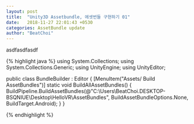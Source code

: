 ```yaml
---
layout: post
title:  "Unity3D Assetbundle, 에셋번들 구현하기 01"
date:   2018-11-27 22:01:43 +0530
categories: AssetBundle update
author: "BeatChoi"
---
```

asdfasdfasdf

{% highlight java %}
using System.Collections;
using System.Collections.Generic;
using UnityEngine;
using UnityEditor;

public class BundleBuilder : Editor {
    [MenuItem("Assets/ Build AssetBundles")]
    static void BuildAllAssetBundles()
    {
        BuildPipeline.BuildAssetBundles(@"C:\Users\BeatChoi.DESKTOP-BSQNIUE\Desktop\HelloVR\AssetBundles", BuildAssetBundleOptions.None, BuildTarget.Android);
    }
}

{% endhighlight %}
